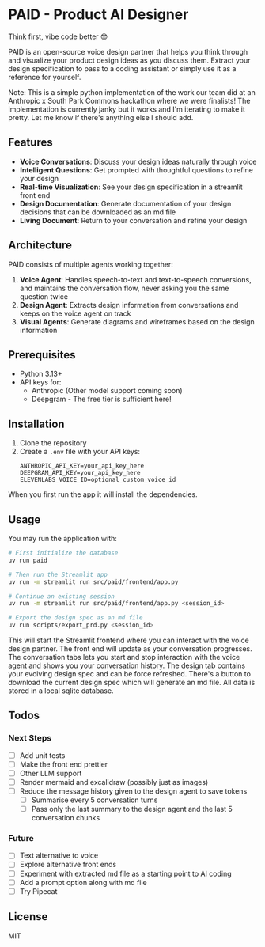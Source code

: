 # PAID - Product AI Designer

Think first, vibe code better 😎

PAID is an open-source voice design partner that helps you think through and visualize your product design ideas as you discuss them. 
Extract your design specification to pass to a coding assistant or simply use it as a reference for yourself.

Note: This is a simple python implementation of the work our team did at an Anthropic x South Park Commons hackathon where we were finalists! The implementation is currently janky but it works and I'm iterating to make it pretty. Let me know if there's anything else I should add.

## Features

- **Voice Conversations**: Discuss your design ideas naturally through voice
- **Intelligent Questions**: Get prompted with thoughtful questions to refine your design
- **Real-time Visualization**: See your design specification in a streamlit front end 
- **Design Documentation**: Generate documentation of your design decisions that can be downloaded as an md file
- **Living Document**: Return to your conversation and refine your design

## Architecture

PAID consists of multiple agents working together:

1. **Voice Agent**: Handles speech-to-text and text-to-speech conversions, and maintains the conversation flow, never asking you the same question twice
2. **Design Agent**: Extracts design information from conversations and keeps on the voice agent on track
3. **Visual Agents**: Generate diagrams and wireframes based on the design information

## Prerequisites

- Python 3.13+
- API keys for:
  - Anthropic (Other model support coming soon)
  - Deepgram - The free tier is sufficient here!

## Installation

1. Clone the repository
2. Create a `.env` file with your API keys:
   ```
   ANTHROPIC_API_KEY=your_api_key_here
   DEEPGRAM_API_KEY=your_api_key_here
   ELEVENLABS_VOICE_ID=optional_custom_voice_id
   ```

When you first run the app it will install the dependencies. 

## Usage

You may run the application with:

```bash
# First initialize the database
uv run paid

# Then run the Streamlit app
uv run -m streamlit run src/paid/frontend/app.py

# Continue an existing session 
uv run -m streamlit run src/paid/frontend/app.py <session_id>

# Export the design spec as an md file
uv run scripts/export_prd.py <session_id>

```

This will start the Streamlit frontend where you can interact with the voice design partner.
The front end will update as your conversation progresses. The conversation tabs lets you start and stop
interaction with the voice agent and shows you your conversation history. The design tab contains your 
evolving design spec and can be force refreshed. There's a button to download the current design spec
which will generate an md file. All data is stored in a local sqlite database.

## Todos

### Next Steps
- [ ] Add unit tests
- [ ] Make the front end prettier
- [ ] Other LLM support
- [ ] Render mermaid and excalidraw (possibly just as images)
- [ ] Reduce the message history given to the design agent to save tokens
  - [ ] Summarise every 5 conversation turns
  - [ ] Pass only the last summary to the design agent and the last 5 conversation chunks

### Future
- [ ] Text alternative to voice
- [ ] Explore alternative front ends
- [ ] Experiment with extracted md file as a starting point to AI coding
- [ ] Add a prompt option along with md file
- [ ] Try Pipecat

## License

MIT